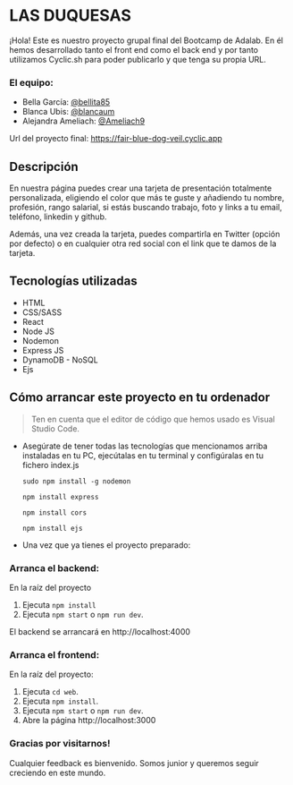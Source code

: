 # LAS DUQUESAS

¡Hola! Este es nuestro proyecto grupal final del Bootcamp de Adalab. En él hemos desarrollado tanto el front end como el back end y por tanto utilizamos Cyclic.sh para poder publicarlo y que tenga su propia URL.

### El equipo:

- Bella García: [@bellita85](https://github.com/bellita85)
- Blanca Ubis: [@blancaum](https://github.com/blancaum)
- Alejandra Ameliach: [@Ameliach9](https://github.com/Ameliach9)

Url del proyecto final: https://fair-blue-dog-veil.cyclic.app

## Descripción

En nuestra página puedes crear una tarjeta de presentación totalmente personalizada, eligiendo el color que más te guste y añadiendo tu nombre, profesión, rango salarial, si estás buscando trabajo, foto y links a tu email, teléfono, linkedin y github.

Además, una vez creada la tarjeta, puedes compartirla en Twitter (opción por defecto) o en cualquier otra red social con el link que te damos de la tarjeta.

## Tecnologías utilizadas

- HTML
- CSS/SASS
- React
- Node JS
- Nodemon
- Express JS
- DynamoDB - NoSQL
- Ejs

## Cómo arrancar este proyecto en tu ordenador

> Ten en cuenta que el editor de código que hemos usado es Visual Studio Code.

- Asegúrate de tener todas las tecnologías que mencionamos arriba instaladas en tu PC, ejecútalas en tu terminal y configúralas en tu fichero index.js

  `sudo npm install -g nodemon`

  `npm install express`

  `npm install cors`

  `npm install ejs`

- Una vez que ya tienes el proyecto preparado:

### Arranca el backend:

En la raíz del proyecto

1. Ejecuta `npm install`
1. Ejecuta `npm start` o `npm run dev`.

El backend se arrancará en http://localhost:4000

### Arranca el frontend:

En la raíz del proyecto:

1. Ejecuta `cd web`.
1. Ejecuta `npm install`.
1. Ejecuta `npm start` o `npm run dev`.
1. Abre la página http://localhost:3000

### Gracias por visitarnos!

Cualquier feedback es bienvenido. Somos junior y queremos seguir creciendo en este mundo.
